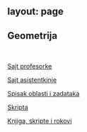 layout: page
---

## Geometrija

<br>

[Sajt profesorke](http://poincare.matf.bg.ac.rs/~tijana.sukilovic/)

[Sajt asistentkinje](http://www.matf.bg.ac.rs/p/jovana-ormanovic%20/kurs/977/geometrija/)

[Spisak oblasti i zadataka](http://www.matf.bg.ac.rs/p/files/116-zadaci_teorija2022.pdf)

[Skripta](https://docs.google.com/document/d/1h1Tv8eXLSMmUVkRUWdk6sOosFX8m-fpoHriAnnALR8A/edit)

[Knjiga, skripte i rokovi](https://drive.google.com/drive/u/0/folders/18OxPkZUof3F85I7WWXNs7fvXuf9jrDUV)
